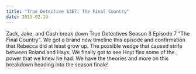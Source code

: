 ```yaml
---
title: "True Detective S3E7: The Final Country"
date: 2019-02-19
---
```


Zack, Jake, and Cash break down True Detectives Season 3 Episode 7 "The Final Country". We got a brand new timeline this episode and confirmation that Rebecca did at least grow up. The possible wedge that caused strife between Roland and Hays. We finally got to see Hoyt flex some of the power that we knew he had. We have the theories and more on this breakdown heading into the season finale!
